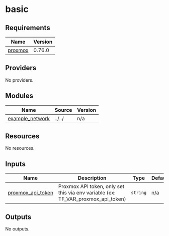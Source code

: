 # basic

<!-- BEGIN_TF_DOCS -->
## Requirements

| Name | Version |
|------|---------|
| <a name="requirement_proxmox"></a> [proxmox](#requirement\_proxmox) | 0.76.0 |

## Providers

No providers.

## Modules

| Name | Source | Version |
|------|--------|---------|
| <a name="module_example_network"></a> [example\_network](#module\_example\_network) | ../../ | n/a |

## Resources

No resources.

## Inputs

| Name | Description | Type | Default | Required |
|------|-------------|------|---------|:--------:|
| <a name="input_proxmox_api_token"></a> [proxmox\_api\_token](#input\_proxmox\_api\_token) | Proxmox API token, only set this via env variable (ex: TF\_VAR\_proxmox\_api\_token) | `string` | n/a | yes |

## Outputs

No outputs.
<!-- END_TF_DOCS -->
